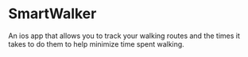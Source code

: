 # SmartWalker
An ios app that allows you to track your walking routes and the times it takes to do them to help minimize time spent walking.
